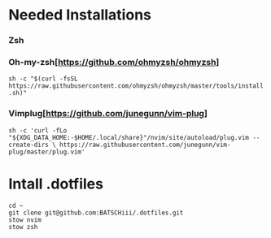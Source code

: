 # Needed Installations 

### Zsh

### Oh-my-zsh[https://github.com/ohmyzsh/ohmyzsh]
`sh -c "$(curl -fsSL https://raw.githubusercontent.com/ohmyzsh/ohmyzsh/master/tools/install.sh)"`

### Vimplug[https://github.com/junegunn/vim-plug]
`sh -c 'curl -fLo "${XDG_DATA_HOME:-$HOME/.local/share}"/nvim/site/autoload/plug.vim --create-dirs \
       https://raw.githubusercontent.com/junegunn/vim-plug/master/plug.vim'`

# Intall .dotfiles
```
cd ~
git clone git@github.com:BATSCHiii/.dotfiles.git
stow nvim
stow zsh
```

